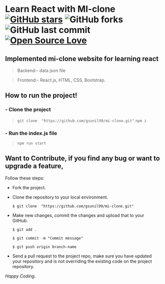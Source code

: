# Learn React with MI-clone [![GitHub stars](https://img.shields.io/github/stars/gsunil99/mi-clone?style=social)](https://github.com/login?return_to=%2Fgsunil99%mi-clone) ![GitHub forks](https://img.shields.io/github/forks/gsunil99/mi-clone?style=social) ![GitHub last commit](https://img.shields.io/github/last-commit/gsunil99/mi-clone) [![Open Source Love](https://badges.frapsoft.com/os/v2/open-source.svg?v=103)](https://github.com/gsunil99/mi-clone)

## Implemented mi-clone website for learning react
> Backend:- data json file

> Frontend:- React.js, HTML, CSS, Bootstrap.

## How to run the project!
### - Clone the project
> ``` git clone  "https://github.com/gsunil99/mi-clone.git" ```
> ``` npm i ```
### - Run the index.js file
> ``` npm run start ```

 ## Want to Contribute, if you find any bug or want to upgrade a feature,
Follow these steps:
- Fork the project.
- Clone the repository to your local environment.

    ```$ git clone  "https://github.com/gsunil99/mi-clone.git" ```
    
- Make new changes, commit the changes and upload that to your GitHub.

    `$ git add .`
    
    `$ git commit -m "Commit message" `
    
    `$ git push origin branch-name`
    
- Send a pull request to the project repo, make sure you have updated your repository and is not overriding the existing code on the project repository.

_Happy Coding._
